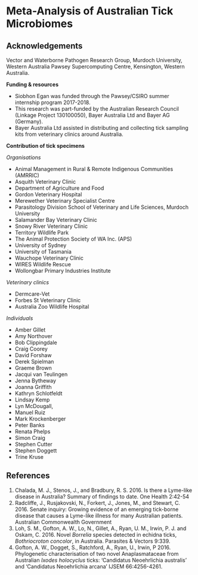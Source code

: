 # Meta-Analysis of Australian Tick Microbiomes

## Acknowledgements

Vector and Waterborne Pathogen Research Group, Murdoch University, Western Australia
Pawsey Supercomputing Centre, Kensington, Western Australia.

**Funding & resources**
- Siobhon Egan was funded through the Pawsey/CSIRO summer internship program 2017-2018.
- This research was part-funded by the Australian Research Council (Linkage Project
130100050), Bayer Australia Ltd and Bayer AG (Germany).
- Bayer Australia Ltd assisted in distributing and collecting tick sampling kits from veterinary clinics around Australia.

**Contribution of tick specimens**

_Organisations_
- Animal Management in Rural & Remote Indigenous Communities (AMRRIC)
- Asquith Veterinary Clinic
- Department of Agriculture and Food
- Gordon Veterinary Hospital
- Merewether Veterinary Specialist Centre
- Parasitology Division School of Veterinary and Life Sciences, Murdoch University
- Salamander Bay Veterinary Clinic
- Snowy River Veterinary Clinic
- Territory Wildlife Park
- The Animal Protection Society of WA Inc. (APS)
- University of Sydney
- University of Tasmania
- Wauchope Veterinary Clinic
- WIRES Wildlife Rescue
- Wollongbar Primary Industries Institute

_Veterinary clinics_
- Dermcare-Vet
- Forbes St Veterinary Clinic
- Australia Zoo Wildlife Hospital

_Individuals_
- Amber Gillet
- Amy Northover
- Bob Clippingdale
- Craig Coorey
- David Forshaw
- Derek Spielman
- Graeme Brown
- Jacqui van Teulingen
- Jenna Bytheway
- Joanna Griffith
- Kathryn Schlotfeldt
- Lindsay Kemp
- Lyn McDougall,
- Manuel Ruiz
- Mark Krockenberger
- Peter Banks
- Renata Phelps
- Simon Craig
- Stephen Cutter
- Stephen Doggett
- Trine Kruse

## References
1. Chalada, M. J., Stenos, J., and Bradbury, R. S. 2016. Is there a Lyme-like disease in Australia? Summary of findings to date. One Health 2:42-54
2. Radcliffe, J., Rusjakovski, N., Forkert, J., Jones, M., and Stewart, C. 2016. Senate inquiry: Growing evidence of an emerging tick-borne disease that causes a Lyme-like illness for many Australian patients. Australian Commonwealth Government
3. Loh, S. M., Gofton, A. W., Lo, N., Gillet, A., Ryan, U. M., Irwin, P. J. and Oskam, C. 2016. Novel _Borrelia_ species detected in echidna ticks, _Bothriocroton concolor_, in Australia. Parasites & Vectors 9:339.
4. Gofton, A. W., Dogget, S., Ratchford, A., Ryan, U., Irwin, P 2016. Phylogenetic characterisation of two novel Anaplasmataceae from Australian _Ixodes holocyclus_ ticks: ‘Candidatus Neoehrlichia australis’ and ‘Candidatus Neoehrlichia arcana’ IJSEM 66:4256-4261.
